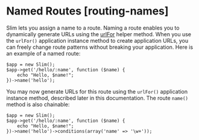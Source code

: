 # Named Routes [routing-names] #

Slim lets you assign a name to a route. Naming a route enables you to dynamically generate URLs using the [urlFor](#routing-helpers-urlfor) helper method. When you use the `urlFor()` application instance method to create application URLs, you can freely change route patterns without breaking your application. Here is an example of a named route:

    $app = new Slim();
    $app->get('/hello/:name', function ($name) {
        echo "Hello, $name!";
    })->name('hello');

You may now generate URLs for this route using the `urlFor()` application instance method, described later in this documentation. The route `name()` method is also chainable:

    $app = new Slim();
    $app->get('/hello/:name', function ($name) {
        echo "Hello, $name!";
    })->name('hello')->conditions(array('name' => '\w+'));